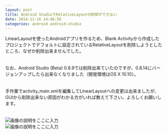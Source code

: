 ```yaml
---
layout: post
title: Android StudioでRelativeLayoutの削除ができない
date: 2014-11-16 14:46:50
categories: android android-studio
---
```

<p>LinearLayoutを使ったAndroidアプリを作るため、Blank Activityから作成したプロジェクトでデフォルトに設定されているRelativeLayoutを削除しようとしたところ、なぜか削除出来ませんでした。<br><br><br>
なお、Android Studio (Beta) 0.8.9では削除出来ていたのですが、0.8.14にバージョンアップしたら出来なくなりました（開発環境はOS X 10.10）。<br><br><br>
手作業でactivity_main.xmlを編集してLinearLayoutへの変更は出来ましたが、GUIから削除出来ない原因がわかる方がいれば教えて下さい。よろしくお願いします。<br><br><br>
<img src="https://i.stack.imgur.com/aLIV4.png" alt="画像の説明をここに入力"><br>
<img src="https://i.stack.imgur.com/0a4PC.png" alt="画像の説明をここに入力"></p>
